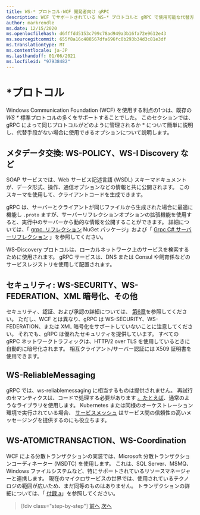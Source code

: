 ```yaml
---
title: WS-* プロトコル-WCF 開発者向け gRPC
description: WCF でサポートされている WS-* プロトコルと gRPC で使用可能な代替方法の確認
author: markrendle
ms.date: 12/15/2020
ms.openlocfilehash: d6fffdd5153c799c78ad949a3b16fa72e9612e43
ms.sourcegitcommit: 655f8a16c488567dfa696fc0b293b34d3c81e3df
ms.translationtype: MT
ms.contentlocale: ja-JP
ms.lasthandoff: 01/06/2021
ms.locfileid: "97938482"
---
```

# <a name="ws--protocols"></a>\*プロトコル

Windows Communication Foundation (WCF) を使用する利点の1つは、既存の _WS \*_ 標準プロトコルの多くをサポートすることでした。 このセクションでは、gRPC によって同じプロトコルがどのように管理されるか \* について簡単に説明し、代替手段がない場合に使用できるオプションについて説明します。

## <a name="metadata-exchange-ws-policy-ws-discovery-and-so-on"></a>メタデータ交換: WS-POLICY、WS-I Discovery など

SOAP サービスでは、Web サービス記述言語 (WSDL) スキーマドキュメントが、データ形式、操作、通信オプションなどの情報と共に公開されます。 このスキーマを使用して、クライアントコードを生成できます。

gRPC は、サーバーとクライアントが同じファイルから生成された場合に最適に機能し `.proto` ますが、サーバーリフレクションオプションの拡張機能を使用すると、実行中のサーバーから動的な情報を公開することができます。 詳細については、「 [grpc. リフレクション](https://nuget.org/packages/Grpc.Reflection) NuGet パッケージ」および「 [Grpc C# サーバーリフレクション](https://github.com/grpc/grpc/blob/master/doc/csharp/server_reflection.md) 」を参照してください。

WS-Discovery プロトコルは、ローカルネットワーク上のサービスを検索するために使用されます。 gRPC サービスは、DNS または Consul や飼育係などのサービスレジストリを使用して配置されます。

## <a name="security-ws-security-ws-federation-xml-encryption-and-so-on"></a>セキュリティ: WS-SECURITY、WS-FEDERATION、XML 暗号化、その他

セキュリティ、認証、および承認の詳細については、 [第6章](security.md)を参照してください。 ただし、WCF とは異なり、gRPC は WS-SECURITY、WS-FEDERATION、または XML 暗号化をサポートしていないことに注意してください。 それでも、gRPC は優れたセキュリティを提供しています。 すべての gRPC ネットワークトラフィックは、HTTP/2 over TLS を使用しているときに自動的に暗号化されます。 相互クライアント/サーバー認証には X509 証明書を使用できます。

## <a name="ws-reliablemessaging"></a>WS-ReliableMessaging

gRPC では、ws-reliablemessaging に相当するものは提供されません。 再試行のセマンティクスは、コードで処理する必要があります [。たとえば](https://github.com/App-vNext/Polly)、通常のようなライブラリを使用します。 Kubernetes または同様のオーケストレーション環境で実行されている場合、 [サービスメッシュ](service-mesh.md) はサービス間の信頼性の高いメッセージングを提供するのにも役立ちます。

## <a name="ws-transaction-ws-coordination"></a>WS-ATOMICTRANSACTION、WS-Coordination

WCF による分散トランザクションの実装では、Microsoft 分散トランザクションコーディネーター (MSDTC) を使用します。 これは、SQL Server、MSMQ、Windows ファイルシステムなど、特にサポートされているリソースマネージャーと連携します。 現在のマイクロサービスの世界では、使用されているテクノロジの範囲が広いため、まだ同等のものはありません。 トランザクションの詳細については、「 [付録 a](appendix.md)」を参照してください。

>[!div class="step-by-step"]
>[前へ](error-handling.md)
>[次へ](migrate-wcf-to-grpc.md)
